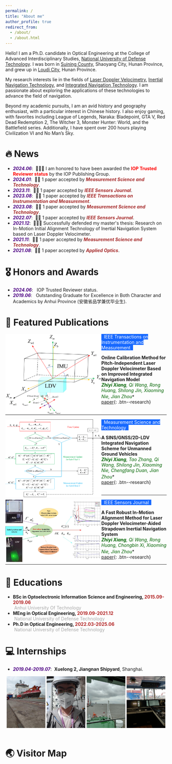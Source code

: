 ```yaml
---
permalink: /
title: "About me"
author_profile: true
redirect_from: 
  - /about/
  - /about.html
---
```


Hello! I am a Ph.D. candidate in Optical Engineering at the College of Advanced Interdisciplinary Studies, <a href="https://www.nudt.edu.cn/" target="_blank">National University of Defense Technology</a>. I was born in <a href="https://www.hnsn.gov.cn/hnsn/xzjsn/zjsn_newxx.shtml" target="_blank">Suining County</a>, Shaoyang City, Hunan Province, and grew up in <a href="https://www.hnloudi.gov.cn/loudi/zjld/zjld.shtml" target="_blank">Loudi City</a>, Hunan Province.

My research interests lie in the fields of <a href="https://en.wikipedia.org/wiki/Laser_Doppler_velocimetry" target="_blank">Laser Doppler Velocimetry</a>, <a href="https://en.wikipedia.org/wiki/Inertial_navigation_system" target="_blank">Inertial Navigation Technology</a>, and <a href="https://link.springer.com/referenceworkentry/10.1007/978-981-10-6946-8_291" target="_blank">Integrated Navigation Technology</a>.  I am passionate about exploring the applications of these technologies to advance the field of navigation.

Beyond my academic pursuits, I am an avid history and geography enthusiast, with a particular interest in Chinese history. I also enjoy gaming, with favorites including League of Legends, Naraka: Bladepoint, GTA V, Red Dead Redemption 2, The Witcher 3, Monster Hunter: World, and the Battlefield series. Additionally, I have spent over 200 hours playing Civilization VI and No Man’s Sky.

🔥 News
======
- ***<font color="#4B0082">2024.06</font>***: &nbsp;🎉🎉🎉 I am honored to have been awarded the **<font color="#FF0000">IOP Trusted Reviewer status</font>** by the IOP Publishing Group.
- ***<font color="#4B0082">2024.01</font>***: &nbsp;🎉🎉 1 paper accepted by ***<font color="#A52A2A">Measurement Science and Technology</font>***.
- ***<font color="#4B0082">2023.11</font>***: &nbsp;🎉🎉 1 paper accepted by ***<font color="#A52A2A">IEEE Sensors Journal</font>***.
- ***<font color="#4B0082">2023.08</font>***: &nbsp;🎉🎉 1 paper accepted by ***<font color="#A52A2A">IEEE Transactions on Instrumentation and Measurement</font>***.
- ***<font color="#4B0082">2023.08</font>***: &nbsp;🎉🎉 1 paper accepted by ***<font color="#A52A2A">Measurement Science and Technology</font>***.
- ***<font color="#4B0082">2022.07</font>***: &nbsp;🎉🎉 1 paper accepted by ***<font color="#A52A2A">IEEE Sensors Journal</font>***.
- ***<font color="#4B0082">2021.12</font>***: &nbsp;🎉🎉🎉 Successfully defended my master's thesis: Research on In-Motion Initial Alignment Technology of Inertial Navigation System based on Laser Doppler Velocimeter.
- ***<font color="#4B0082">2021.11</font>***: &nbsp;🎉🎉 1 paper accepted by ***<font color="#A52A2A">Measurement Science and Technology</font>***.
- ***<font color="#4B0082">2021.08</font>***: &nbsp;🎉🎉 1 paper accepted by ***<font color="#A52A2A">Applied Optics</font>***.

🎖 Honors and Awards
======
- ***<font color="#4B0082">2024.06</font>***: &nbsp; IOP Trusted Reviewer status.
- ***<font color="#4B0082">2019.06</font>***: &nbsp; Outstanding Graduate for Excellence in Both Character and Academics by Anhui Province (安徽省品学兼优毕业生).

📝 Featured Publications 
======
<img align="left" src='images/TIM2023.png' width = "300px"/>  
<font style="background: #1769FF" color="#FFFFFF">&nbsp;&nbsp;IEEE Transactions on Instrumentation and Measurement&nbsp;&nbsp;</font>

**Online Calibration Method for Pitch-Independent Laser Doppler Velocimeter Based on Improved Integrated Navigation Model**  
***<font color="#006400">Zhiyi Xiang</font>****<font color="#006400">, Qi Wang, Rong Huang, Shilong Jin, Xiaoming Nie, Jian Zhou<sup>*</sup></font>*  
<a href="https://ieeexplore.ieee.org/document/10251461/" target="_blank">paper</a>{: .btn--research}  
<br>

------
<img align="left" src='images/MST2023.png' width = "300px"/>  
<font style="background: #1769FF" color="#FFFFFF">&nbsp;&nbsp;Measurement Science and Technology&nbsp;&nbsp;</font>

**A SINS/GNSS/2D-LDV Integrated Navigation Scheme for Unmanned Ground Vehicles**  
***<font color="#006400">Zhiyi Xiang</font>****<font color="#006400">, Tao Zhang, Qi Wang, Shilong Jin, Xiaoming Nie, Chengfang Duan, Jian Zhou<sup>*</sup></font>*  
<a href="https://iopscience.iop.org/article/10.1088/1361-6501/acf2b4" target="_blank">paper</a>{: .btn--research}  
<br>

------
<img align="left" src='images/IEEEsensors2022.png' width = "300px"/>  
<font style="background: #1769FF" color="#FFFFFF">&nbsp;&nbsp;IEEE Sensors Journal&nbsp;&nbsp;</font>

**A Fast Robust In-Motion Alignment Method for Laser Doppler Velocimeter-Aided Strapdown Inertial Navigation System**  
***<font color="#006400">Zhiyi Xiang</font>****<font color="#006400">, Qi Wang, Rong Huang, Chongbin Xi, Xiaoming Nie, Jian Zhou<sup>*</sup></font>*  
<a href="https://ieeexplore.ieee.org/document/9841423/" target="_blank">paper</a>{: .btn--research}  

------

📖 Educations
======
-  **BSc in Optoelectronic Information Science and Engineering, <font color="#B22222">2015.09-2019.06</font>**  
&nbsp;<font color="#A9A9A9">Anhui University Of Technology</font>  
-  **MEng in Optical Engineering, <font color="#B22222">2019.09-2021.12</font>**  
&nbsp;<font color="#A9A9A9">National University of Defense Technology</font>  
-  **Ph.D in Optical Engineering, <font color="#B22222">2022.03-2025.06</font>**  
&nbsp;<font color="#A9A9A9">National University of Defense Technology</font>  

💻 Internships
======
- ***<font color="#4B0082">2019.04-2019.07</font>***: &nbsp;**Xuelong 2, Jiangnan Shipyard**, Shanghai.  
<center class ='img'>
<img src='images/xuelong3.png' width="24%">
<img src='images/xuelong4.png' width="24%">
<img src='images/xuelong1.png' width="24%">
<img src='images/xuelong2.png' width="24%">
</center>  
<br>

🌏 Visitor Map
======
<script type="text/javascript" src="//rf.revolvermaps.com/0/0/8.js?i=56mfvxds2ng&amp;m=7&amp;c=ff0000&amp;cr1=ffffff&amp;f=arial&amp;l=33" async="async"></script>
